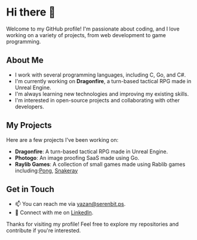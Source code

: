 # Hi there 👋

Welcome to my GitHub profile! I'm passionate about coding, and I love working on a variety of projects, from web development to game programming.

## About Me

- I work with several programming languages, including C, Go, and C#.
- I'm currently working on **Dragonfire**, a turn-based tactical RPG made in Unreal Engine.
- I'm always learning new technologies and improving my existing skills.
- I'm interested in open-source projects and collaborating with other developers.

## My Projects

Here are a few projects I've been working on:

- **Dragonfire**: A turn-based tactical RPG made in Unreal Engine. 
- **Photogo**: An image proofing SaaS made using Go.
- **Raylib Games**: A collection of small games made using Rablib games including:[Pong](https://github.com/EYazanS/Raypong), [Snakeray](https://github.com/EYazanS/snakeray)

## Get in Touch

- 📫 You can reach me via [yazan@serenbit.ps](mailto:yazan@serenbit.ps).
- 💼 Connect with me on [LinkedIn](https://www.linkedin.com/in/eyazan).

Thanks for visiting my profile! Feel free to explore my repositories and contribute if you're interested.
